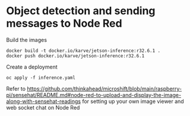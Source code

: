 # Object detection and sending messages to Node Red

Build the images
```
docker build -t docker.io/karve/jetson-inference:r32.6.1 .
docker push docker.io/karve/jetson-inference:r32.6.1
```

Create a deployment
```
oc apply -f inference.yaml
```

Refer to https://github.com/thinkahead/microshift/blob/main/raspberry-pi/sensehat/README.md#node-red-to-upload-and-display-the-image-along-with-sensehat-readings for setting up your own image viewer and web socket chat on Node Red
